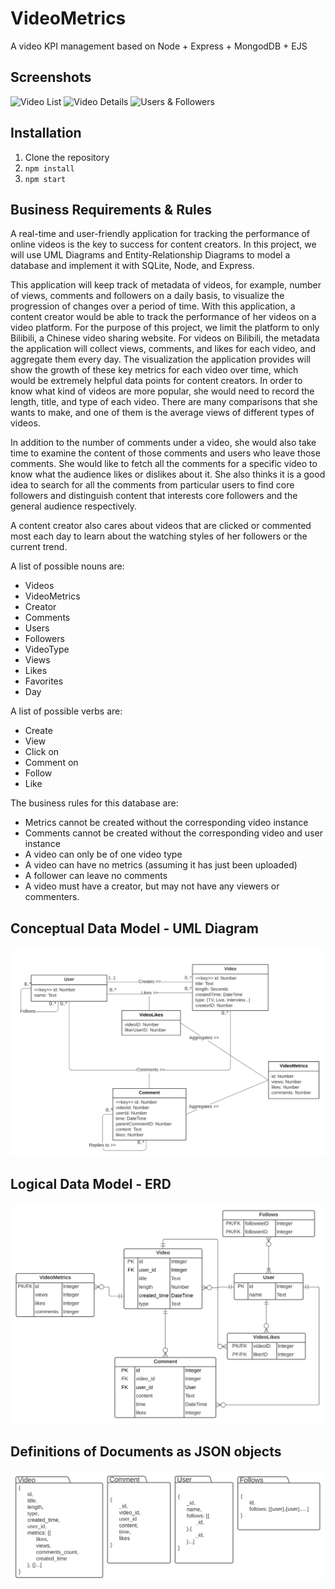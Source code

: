 # VideoMetrics

A video KPI management based on Node + Express + MongodDB + EJS

## Screenshots

![Video List](https://github.com/christinaxu128/CS5200-Project-Video-Metrics/blob/main/diagrams/Videos.png?raw=true)
![Video Details](https://github.com/christinaxu128/CS5200-Project-Video-Metrics/blob/main/diagrams/VideoDetails.png?raw=true)
![Users & Followers](https://github.com/christinaxu128/CS5200-Project-Video-Metrics/blob/main/diagrams/Users.png?raw=true)

## Installation

1. Clone the repository
2. `npm install`
3. `npm start`

## Business Requirements & Rules

A real-time and user-friendly application for tracking the performance of online videos is the key to success for content creators. In this project, we will use UML Diagrams and Entity-Relationship Diagrams to model a database and implement it with SQLite, Node, and Express.

This application will keep track of metadata of videos, for example, number of views, comments and followers on a daily basis, to visualize the progression of changes over a period of time. With this application, a content creator would be able to track the performance of her videos on a video platform. For the purpose of this project, we limit the platform to only Bilibili, a Chinese video sharing website. For videos on Bilibili, the metadata the application will collect views, comments, and likes for each video, and aggregate them every day. The visualization the application provides will show the growth of these key metrics for each video over time, which would be extremely helpful data points for content creators. In order to know what kind of videos are more popular, she would need to record the length, title, and type of each video. There are many comparisons that she wants to make, and one of them is the average views of different types of videos.

In addition to the number of comments under a video, she would also take time to examine the content of those comments and users who leave those comments. She would like to fetch all the comments for a specific video to know what the audience likes or dislikes about it. She also thinks it is a good idea to search for all the comments from particular users to find core followers and distinguish content that interests core followers and the general audience respectively.

A content creator also cares about videos that are clicked or commented most each day to learn about the watching styles of her followers or the current trend.

A list of possible nouns are:

- Videos
- VideoMetrics
- Creator
- Comments
- Users
- Followers
- VideoType
- Views
- Likes
- Favorites
- Day

A list of possible verbs are:

- Create
- View
- Click on
- Comment on
- Follow
- Like

The business rules for this database are:

- Metrics cannot be created without the corresponding video instance
- Comments cannot be created without the corresponding video and user instance
- A video can only be of one video type
- A video can have no metrics (assuming it has just been uploaded)
- A follower can leave no comments
- A video must have a creator, but may not have any viewers or commenters.

## Conceptual Data Model - UML Diagram

![UML](https://github.com/vanishima/VideoMetrics/blob/main/data-model/Video%20Metrics%20UML.png?raw=true)

## Logical Data Model - ERD

![ERD](https://github.com/vanishima/VideoMetrics/blob/main/data-model/Video%20Metrics%20ERD%20Mongo.png?raw=true)

## Definitions of Documents as JSON objects

![JSON](https://github.com/vanishima/VideoMetrics/blob/main/data-model/Document%20Definitions.png?raw=true)


